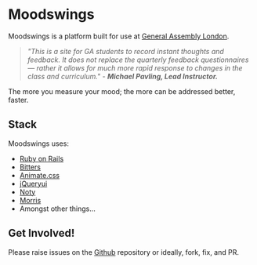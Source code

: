 Moodswings
==========

Moodswings is a platform built for use at [General Assembly London].

> <cite>"This is a site for GA students to record instant thoughts and feedback. It does not replace the quarterly feedback questionnaires — rather it allows for much more rapid response to changes in the class and curriculum." - **Michael Pavling, Lead Instructor.**</cite>

The more you measure your mood; the more can be addressed better, faster.

## Stack

Moodswings uses:

- [Ruby on Rails]
- [Bitters] 
- [Animate.css]
- [jQueryui]
- [Noty]
- [Morris]
- Amongst other things...

## Get Involved!
Please raise issues on the [Github] repository or ideally, fork, fix, and PR.

  [General Assembly London]: https://generalassemb.ly/london
  [Github]: https://github.com/Pavling/mood_swings
  
  [Ruby on Rails]: http://rubyonrails.org/
  [Bitters]: http://bitters.bourbon.io
  [Animate.css]: http://daneden.github.io/animate.css/
  [jQueryui]: http://jqueryui.com
  [Noty]: http://needim.github.com/noty/
  [Morris]: http://morrisjs.github.io/morris.js/